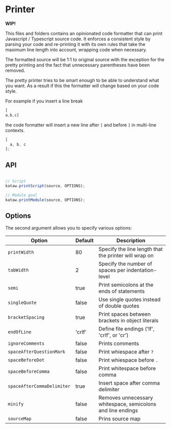 # Printer

**WIP!**

This files and folders contains an opinionated code formatter that can print Javascript / Typescript source code.
It enforces a consistent style by parsing your code and re-printing it with its own rules that take the maximum line
length into account, wrapping code when necessary.

The formatted source will be 1:1 to original source with the exception for the pretty printing and the fact that unnecessary
parentheses have been removed.

The pretty printer tries to be smart enough to be able to understand what you want. As a result if this the formatter will
change based on your code style.

For example if you insert a line break

```js
[
a,b,c]
```

the code formatter will insert a new line after `[` and before `]` in multi-line contexts.

```js
[
  a, b, c
];
```

## API

```js

// Script
kataw.printScript(source, OPTIONS);

// Module goal
kataw.printModule(source, OPTIONS);
```

## Options

The second argument allows you to specify various options:

| Option        | Default |  Description |
| ----------- | -----------|------------------------------------------------- |
| `printWidth`  | 80 | Specify the line length that the printer will wrap on |
| `tabWidth`  | 2 | Specify the number of spaces per indentation-level |
| `semi`  | true |  Print semicolons at the ends of statements |
| `singleQuote`  | false | Use single quotes instead of double quotes |
| `bracketSpacing`  | true | Print spaces between brackets in object literals |
| `endOfLine`  | 'crlf' | Define file endings ('lf', 'crlf', or 'cr') |
| `ignoreComments`  | false | Prints comments |
| `spaceAfterQuestionMark`  | false | Print whiespace after `?` |
| `spaceBeforeDot`  | false | Print whiespace before `.` |
| `spaceBeforeComma` | false | Print whitespace before comma |
| `spaceAfterCommaDelimiter`  | true | Insert space after comma delimiter |
| `minify`  | false | Removes unnecessary whitespace, semicolons and line endings |
| `sourceMap`  | false | Prins source map |
